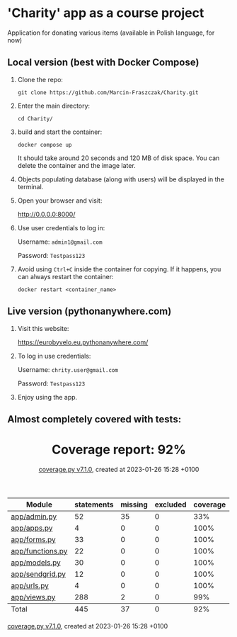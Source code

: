 # 'Charity' app as a course project
Application for donating various items (available in Polish language, for now)
## Local version (best with Docker Compose)

1) Clone the repo:

    `git clone https://github.com/Marcin-Fraszczak/Charity.git`

2) Enter the main directory:

    `cd Charity/`

3) build and start the container:

    `docker compose up`
    
    It should take around 20 seconds and 120 MB of disk space. You can delete the container and the image later.
4) Objects populating database (along with users) will be displayed in the terminal.
5) Open your browser and visit:

    http://0.0.0.0:8000/
6) Use user credentials to log in:

    Username: `admin1@gmail.com`

    Password: `Testpass123`
7) Avoid using `Ctrl+C` inside the container for copying. If it happens, you can always restart the container:

    `docker restart <container_name>`
## Live version (pythonanywhere.com)
1) Visit this website:

    https://eurobyvelo.eu.pythonanywhere.com/
2) To log in use credentials:
    
    Username: `chrity.user@gmail.com`

    Password: `Testpass123`
3) Enjoy using the app.
## Almost completely covered with tests:

<header>
    <div class="content">
        <h1>Coverage report:
            <span class="pc_cov">92%</span>
        </h1>
        <p class="text">
            <a class="nav" href="https://coverage.readthedocs.io">coverage.py v7.1.0</a>,
            created at 2023-01-26 15:28 +0100
        </p>
    </div>
</header>
<main id="index">
    <table class="index" data-sortable>
        <thead>
            <tr class="tablehead" title="Click to sort">
                <th class="name left" aria-sort="none" data-shortcut="n">Module</th>
                <th aria-sort="none" data-default-sort-order="descending" data-shortcut="s">statements</th>
                <th aria-sort="none" data-default-sort-order="descending" data-shortcut="m">missing</th>
                <th aria-sort="none" data-default-sort-order="descending" data-shortcut="x">excluded</th>
                <th class="right" aria-sort="none" data-shortcut="c">coverage</th>
            </tr>
        </thead>
        <tbody>
            <tr class="file">
                <td class="name left"><a href="d_5f5a17c013354698_admin_py.html">app/admin.py</a></td>
                <td>52</td>
                <td>35</td>
                <td>0</td>
                <td class="right" data-ratio="17 52">33%</td>
            </tr>
            <tr class="file">
                <td class="name left"><a href="d_5f5a17c013354698_apps_py.html">app/apps.py</a></td>
                <td>4</td>
                <td>0</td>
                <td>0</td>
                <td class="right" data-ratio="4 4">100%</td>
            </tr>
            <tr class="file">
                <td class="name left"><a href="d_5f5a17c013354698_forms_py.html">app/forms.py</a></td>
                <td>33</td>
                <td>0</td>
                <td>0</td>
                <td class="right" data-ratio="33 33">100%</td>
            </tr>
            <tr class="file">
                <td class="name left"><a href="d_5f5a17c013354698_functions_py.html">app/functions.py</a></td>
                <td>22</td>
                <td>0</td>
                <td>0</td>
                <td class="right" data-ratio="22 22">100%</td>
            </tr>
            <tr class="file">
                <td class="name left"><a href="d_5f5a17c013354698_models_py.html">app/models.py</a></td>
                <td>30</td>
                <td>0</td>
                <td>0</td>
                <td class="right" data-ratio="30 30">100%</td>
            </tr>
            <tr class="file">
                <td class="name left"><a href="d_5f5a17c013354698_sendgrid_py.html">app/sendgrid.py</a></td>
                <td>12</td>
                <td>0</td>
                <td>0</td>
                <td class="right" data-ratio="12 12">100%</td>
            </tr>
            <tr class="file">
                <td class="name left"><a href="d_5f5a17c013354698_urls_py.html">app/urls.py</a></td>
                <td>4</td>
                <td>0</td>
                <td>0</td>
                <td class="right" data-ratio="4 4">100%</td>
            </tr>
            <tr class="file">
                <td class="name left"><a href="d_5f5a17c013354698_views_py.html">app/views.py</a></td>
                <td>288</td>
                <td>2</td>
                <td>0</td>
                <td class="right" data-ratio="286 288">99%</td>
            </tr>
        </tbody>
        <tfoot>
            <tr class="total">
                <td class="name left">Total</td>
                <td>445</td>
                <td>37</td>
                <td>0</td>
                <td class="right" data-ratio="408 445">92%</td>
            </tr>
        </tfoot>
    </table>
</main>
<footer>
    <div class="content">
        <p>
            <a class="nav" href="https://coverage.readthedocs.io">coverage.py v7.1.0</a>,
            created at 2023-01-26 15:28 +0100
        </p>
    </div>
</footer>
